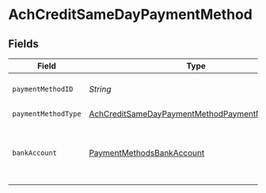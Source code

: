 # AchCreditSameDayPaymentMethod


## Fields

| Field                                                                                                                       | Type                                                                                                                        | Required                                                                                                                    | Description                                                                                                                 |
| --------------------------------------------------------------------------------------------------------------------------- | --------------------------------------------------------------------------------------------------------------------------- | --------------------------------------------------------------------------------------------------------------------------- | --------------------------------------------------------------------------------------------------------------------------- |
| `paymentMethodID`                                                                                                           | *String*                                                                                                                    | :heavy_check_mark:                                                                                                          | ID of the payment method.                                                                                                   |
| `paymentMethodType`                                                                                                         | [AchCreditSameDayPaymentMethodPaymentMethodType](../../models/components/AchCreditSameDayPaymentMethodPaymentMethodType.md) | :heavy_check_mark:                                                                                                          | N/A                                                                                                                         |
| `bankAccount`                                                                                                               | [PaymentMethodsBankAccount](../../models/components/PaymentMethodsBankAccount.md)                                           | :heavy_check_mark:                                                                                                          | A bank account as contained within a payment method.                                                                        |